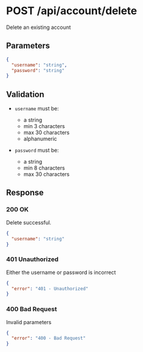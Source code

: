 # POST /api/account/delete

Delete an existing account

## Parameters

```json
{
  "username": "string",
  "password": "string"
}
```

## Validation

- `username` must be:

  - a string
  - min 3 characters
  - max 30 characters
  - alphanumeric

- `password` must be:

  - a string
  - min 8 characters
  - max 30 characters

## Response

### 200 OK

Delete successful.

```json
{
  "username": "string"
}
```

### 401 Unauthorized

Either the username or password is incorrect

```json
{
  "error": "401 - Unauthorized"
}
```

### 400 Bad Request

Invalid parameters

```json
{
  "error": "400 - Bad Request"
}
```
